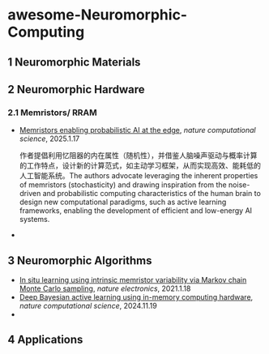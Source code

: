# awesome-Neuromorphic-Computing

## 1 Neuromorphic Materials



## 2 Neuromorphic Hardware

### 2.1 Memristors/ RRAM

- [Memristors enabling probabilistic AI at the edge](https://www.nature.com/articles/s43588-024-00761-x), *nature computational science*, 2025.1.17

  作者提倡利用忆阻器的内在属性（随机性），并借鉴人脑噪声驱动与概率计算的工作特点，设计新的计算范式，如主动学习框架，从而实现高效、能耗低的人工智能系统。The authors advocate leveraging the inherent properties of memristors (stochasticity) and drawing inspiration from the noise-driven and probabilistic computing characteristics of the human brain to design new computational paradigms, such as active learning frameworks, enabling the development of efficient and low-energy AI systems.

- 

## 3 Neuromorphic Algorithms

- [In situ learning using intrinsic memristor variability via Markov chain Monte Carlo sampling](https://www.nature.com/articles/s41928-020-00523-3), *nature electronics*, 2021.1.18
- [Deep Bayesian active learning using in-memory computing hardware](https://www.nature.com/articles/s43588-024-00744-y), *nature computational science*, 2024.11.19
- 

## 4 Applications